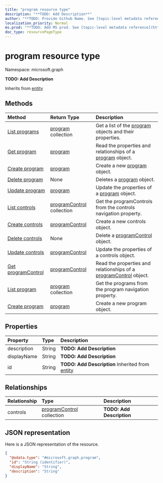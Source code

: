```yaml
---
title: "program resource type"
description: "**TODO: Add Description**"
author: "**TODO: Provide Github Name. See [topic-level metadata reference](https://msgo.azurewebsites.net/add/document/guidelines/metadata.html#topic-level-metadata)**"
localization_priority: Normal
ms.prod: "**TODO: Add MS prod. See [topic-level metadata reference](https://msgo.azurewebsites.net/add/document/guidelines/metadata.html#topic-level-metadata)**"
doc_type: resourcePageType
---
```


# program resource type


Namespace: microsoft.graph

**TODO: Add Description**


Inherits from [entity](../resources/entity.md)

## Methods
|Method|Return Type|Description|
|:---|:---|:---|
|[List programs](../api/program-list.md)|[program](../resources/program.md) collection|Get a list of the [program](../resources/program.md) objects and their properties.|
|[Get program](../api/program-get.md)|[program](../resources/program.md)|Read the properties and relationships of a [program](../resources/program.md) object.|
|[Create program](../api/program-post-programs.md)|[program](../resources/program.md)|Create a new [program](../resources/program.md) object.|
|[Delete program](../api/program-delete.md)|None|Deletes a [program](../resources/program.md) object.|
|[Update program](../api/program-update.md)|[program](../resources/program.md)|Update the properties of a [program](../resources/program.md) object.|
|[List controls](../api/program-list-controls.md)|[programControl](../resources/programcontrol.md) collection|Get the programControls from the controls navigation property.|
|[Create controls](../api/program-post-controls.md)|[programControl](../resources/programcontrol.md)|Create a new controls object.|
|[Delete controls](../api/program-delete-controls.md)|None|Delete a [programControl](../resources/programcontrol.md) object.|
|[Update controls](../api/program-update-controls.md)|[programControl](../resources/programcontrol.md)|Update the properties of a controls object.|
|[Get programControl](../api/programcontrol-get.md)|[programControl](../resources/programcontrol.md)|Read the properties and relationships of a [programControl](../resources/programcontrol.md) object.|
|[List program](../api/programcontrol-list-program.md)|[program](../resources/program.md) collection|Get the programs from the program navigation property.|
|[Create program](../api/programcontrol-post-program.md)|[program](../resources/program.md)|Create a new program object.|

## Properties
|Property|Type|Description|
|:---|:---|:---|
|description|String|**TODO: Add Description**|
|displayName|String|**TODO: Add Description**|
|id|String|**TODO: Add Description** Inherited from [entity](../resources/entity.md)|

## Relationships
|Relationship|Type|Description|
|:---|:---|:---|
|controls|[programControl](../resources/programcontrol.md) collection|**TODO: Add Description**|

## JSON representation
Here is a JSON representation of the resource.
<!-- {
  "blockType": "resource",
  "keyProperty": "id",
  "@odata.type": "microsoft.graph.program",
  "baseType": "microsoft.graph.entity",
  "openType": false
}
-->
``` json
{
  "@odata.type": "#microsoft.graph.program",
  "id": "String (identifier)",
  "displayName": "String",
  "description": "String"
}
```

